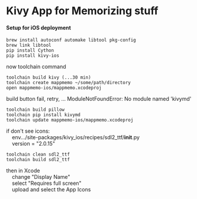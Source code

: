 # Kivy App for Memorizing stuff

#### Setup for iOS deployment
```
brew install autoconf automake libtool pkg-config
brew link libtool
pip install Cython
pip install kivy-ios
```
now toolchain command
```
toolchain build kivy (...30 min)
toolchain create mappmemo ~/some/path/directory
open mappmemo-ios/mappmemo.xcodeproj
```

build button fail, retry, ...
ModuleNotFoundError: No module named 'kivymd'
```
toolchain build pillow
toolchain pip install kivymd
toolchain update mappmemo-ios/mappmemo.xcodeproj
```

if don't see icons:
<br/>&nbsp;&nbsp;&nbsp; env.../site-packages/kivy_ios/recipes/sdl2_ttf/__init__.py
<br/>&nbsp;&nbsp;&nbsp; version = "2.0.15"
```
toolchain clean sdl2_ttf
toolchain build sdl2_ttf
```

then in Xcode
<br/>&nbsp;&nbsp;&nbsp; change "Display Name"
<br/>&nbsp;&nbsp;&nbsp; select "Requires full screen"
<br/>&nbsp;&nbsp;&nbsp; upload and select the App Icons
